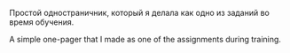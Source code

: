 Простой одностраничник, который я делала как одно из заданий во время обучения.


A simple one-pager that I made as one of the assignments during training.
